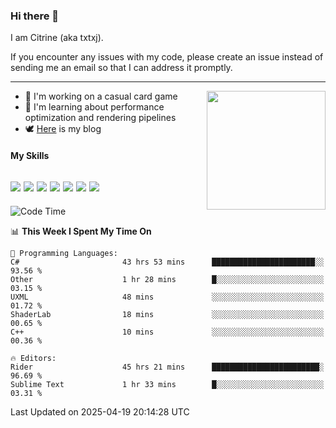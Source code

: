 ### Hi there 👋

I am Citrine (aka txtxj).

If you encounter any issues with my code, please create an issue instead of sending me an email so that I can address it promptly.

---

<img align="right" height="190" src="http://github-profile-summary-cards.vercel.app/api/cards/stats?username=txtxj&theme=vue">

- 🌱 I'm working on a casual card game
- 📖 I'm learning about performance optimization and rendering pipelines
- 🕊️ [Here](https://txtxj.top) is my blog

#### My Skills

![](https://img.shields.io/badge/Unity-000000?logo=unity&logoColor=fff)
![](https://img.shields.io/badge/C%23-239120?logo=csharp&logoColor=fff)
![](https://img.shields.io/badge/Python-3e74a2?logo=python&logoColor=fff)
![](https://img.shields.io/badge/C++-65318e?logo=cplusplus&logoColor=fff)
![](https://img.shields.io/badge/Vue-4FC08D?logo=vuedotjs&logoColor=fff)
![](https://img.shields.io/badge/Blender-f5792a?logo=blender&logoColor=fff)
![](https://img.shields.io/badge/MS%20SQL-cc2927?logo=microsoftsqlserver&logoColor=fff)
---

<!--START_SECTION:waka-->
![Code Time](http://img.shields.io/badge/Code%20Time-2%2C755%20hrs%2049%20mins-blue)

📊 **This Week I Spent My Time On** 

```text
💬 Programming Languages: 
C#                       43 hrs 53 mins      ███████████████████████░░   93.56 % 
Other                    1 hr 28 mins        █░░░░░░░░░░░░░░░░░░░░░░░░   03.15 % 
UXML                     48 mins             ░░░░░░░░░░░░░░░░░░░░░░░░░   01.72 % 
ShaderLab                18 mins             ░░░░░░░░░░░░░░░░░░░░░░░░░   00.65 % 
C++                      10 mins             ░░░░░░░░░░░░░░░░░░░░░░░░░   00.36 % 

🔥 Editors: 
Rider                    45 hrs 21 mins      ████████████████████████░   96.69 % 
Sublime Text             1 hr 33 mins        █░░░░░░░░░░░░░░░░░░░░░░░░   03.31 % 
```


 Last Updated on 2025-04-19 20:14:28 UTC
<!--END_SECTION:waka-->
